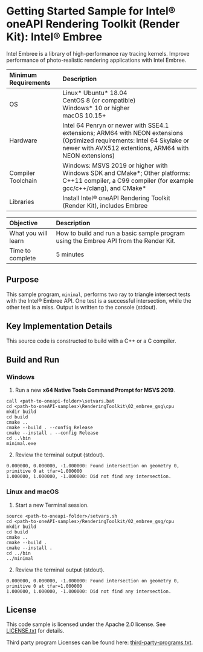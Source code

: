 # Getting Started Sample for Intel&reg; oneAPI Rendering Toolkit (Render Kit): Intel&reg; Embree

Intel Embree is a library of high-performance ray tracing kernels. Improve performance of photo-realistic rendering applications with Intel Embree.

| Minimum Requirements              | Description
|:---                               |:---
| OS                                | Linux* Ubuntu* 18.04 <br>CentOS 8 (or compatible) <br>Windows* 10 or higher<br>macOS 10.15+
| Hardware                          | Intel 64 Penryn or newer with SSE4.1 extensions; ARM64 with NEON extensions <br>(Optimized requirements: Intel 64 Skylake or newer with AVX512 extentions, ARM64 with NEON extensions)
| Compiler Toolchain                | Windows: MSVS 2019 or higher with Windows SDK and CMake*; Other platforms: C++11 compiler, a C99 compiler (for example gcc/c++/clang), and CMake*
| Libraries                         | Install Intel&reg; oneAPI Rendering Toolkit (Render Kit), includes Embree

| Objective                         | Description
|:---                               |:---
| What you will learn               | How to build and run a basic sample program using the Embree API from the Render Kit.
| Time to complete                  | 5 minutes

## Purpose

This sample program, `minimal`, performs two ray to triangle intersect tests
with the Intel&reg; Embree API. One test is a successful intersection, while the other test is
a miss.  Output is written to the console (stdout).

## Key Implementation Details

This source code is constructed to build with a C++ or a C compiler.

## Build and Run

### Windows

1. Run a new **x64 Native Tools Command Prompt for MSVS 2019**.

```
call <path-to-oneapi-folder>\setvars.bat
cd <path-to-oneAPI-samples>\RenderingToolkit\02_embree_gsg\cpu
mkdir build
cd build
cmake ..
cmake --build . --config Release
cmake --install . --config Release
cd ..\bin
minimal.exe
```

2. Review the terminal output (stdout).

```
0.000000, 0.000000, -1.000000: Found intersection on geometry 0, primitive 0 at tfar=1.000000
1.000000, 1.000000, -1.000000: Did not find any intersection.

```

### Linux and macOS

1. Start a new Terminal session.
```
source <path-to-oneapi-folder>/setvars.sh
cd <path-to-oneAPI-samples>/RenderingToolkit/02_embree_gsg/cpu
mkdir build
cd build
cmake ..
cmake --build .
cmake --install .
cd ../bin
../minimal
```
2. Review the terminal output (stdout).

```
0.000000, 0.000000, -1.000000: Found intersection on geometry 0, primitive 0 at tfar=1.000000
1.000000, 1.000000, -1.000000: Did not find any intersection.

```

## License

This code sample is licensed under the Apache 2.0 license. See
[LICENSE.txt](LICENSE.txt) for details.

Third party program Licenses can be found here:
[third-party-programs.txt](https://github.com/oneapi-src/oneAPI-samples/blob/master/third-party-programs.txt).
